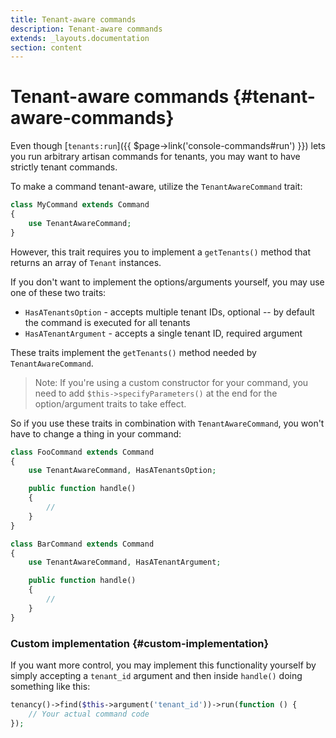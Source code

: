 ```yaml
---
title: Tenant-aware commands
description: Tenant-aware commands
extends: _layouts.documentation
section: content
---
```


# Tenant-aware commands {#tenant-aware-commands}

Even though [`tenants:run`]({{ $page->link('console-commands#run') }}) lets you run arbitrary artisan commands for tenants, you may want to have strictly tenant commands.

To make a command tenant-aware, utilize the `TenantAwareCommand` trait:
```php
class MyCommand extends Command
{
    use TenantAwareCommand;
}
```

However, this trait requires you to implement a `getTenants()` method that returns an array of `Tenant` instances.

If you don't want to implement the options/arguments yourself, you may use one of these two traits:
- `HasATenantsOption` - accepts multiple tenant IDs, optional -- by default the command is executed for all tenants
- `HasATenantArgument` - accepts a single tenant ID, required argument

These traits implement the `getTenants()` method needed by `TenantAwareCommand`.

> Note: If you're using a custom constructor for your command, you need to add `$this->specifyParameters()` at the end for the option/argument traits to take effect.

So if you use these traits in combination with `TenantAwareCommand`, you won't have to change a thing in your command:

```php
class FooCommand extends Command
{
    use TenantAwareCommand, HasATenantsOption;

    public function handle()
    {
        //
    }
}

class BarCommand extends Command
{
    use TenantAwareCommand, HasATenantArgument;

    public function handle()
    {
        //
    }
}
```

### Custom implementation {#custom-implementation}

If you want more control, you may implement this functionality yourself by simply accepting a `tenant_id` argument and then inside `handle()` doing something like this:
```php
tenancy()->find($this->argument('tenant_id'))->run(function () {
    // Your actual command code
});
```
